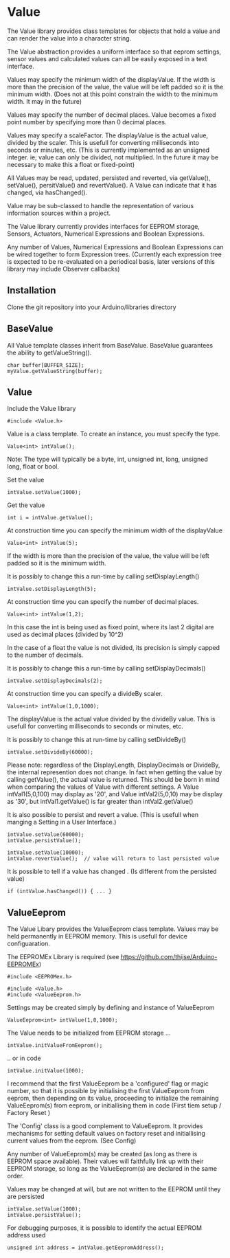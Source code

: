 # Value

The Value library provides class templates for objects that hold a value and can render the value into a character string.

The Value abstraction provides a uniform interface so that eeprom settings, sensor values and calculated values can all be easily exposed in a text interface.

Values may specify the minimum width of the displayValue. If the width is more than the precision of the value, the value will be left padded so it is the minimum width.
(Does not at this point constrain the width to the minimum width. It may in the future)

Values may specify the number of decimal places. Value<int> becomes a fixed point number by specifying more than 0 decimal places.

Values may specify a scaleFactor. The displayValue is the actual value, divided by the scaler. This is usefull for converting milliseconds into seconds or minutes, etc.
(This is currently implemented as an unsigned integer. ie; value can only be divided, not multiplied. In the future it may be necessary to make this a float or fixed-point)

All Values may be read, updated, persisted and reverted, via getValue(), setValue(), persitValue() and revertValue(). A Value can indicate that it has changed, via hasChanged().

Value may be sub-classed to handle the representation of various information sources within a project. 

The Value library currently provides interfaces for EEPROM storage, Sensors, Actuators, Numerical Expressions and Boolean Expressions.

Any number of Values, Numerical Expressions and Boolean Expressions can be wired together to form Expression trees.
(Currently each expression tree is expected to be re-evaluated on a periodical basis, later versions of this library may include Observer callbacks)


## Installation

Clone the git repository into your Arduino/libraries directory


## BaseValue

All Value template classes inherit from BaseValue. BaseValue guarantees the ability to getValueString().

```
char buffer[BUFFER_SIZE];
myValue.getValueString(buffer);
```


## Value<T>

Include the Value library
```
#include <Value.h>
```

Value is a class template. To create an instance, you must specify the type.
```
Value<int> intValue();
```
Note: The type will typically be a byte, int, unsigned int, long, unsigned long, float or bool.


Set the value
```
intValue.setValue(1000);
```

Get the value
```
int i = intValue.getValue();
```

At construction time you can specify the minimum width of the displayValue
```
Value<int> intValue(5);
```
If the width is more than the precision of the value, the value will be left padded so it is the minimum width.

It is possibly to change this a run-time by calling setDisplayLength()
```
intValue.setDisplayLength(5);
```

At construction time you can specify the number of decimal places.
```
Value<int> intValue(1,2);
```
In this case the int is being used as fixed point, where its last 2 digital are used as decimal places  (divided by 10^2)

In the case of a float the value is not divided, its precision is simply capped to the number of decimals.

It is possibly to change this a run-time by calling setDisplayDecimals()
```
intValue.setDisplayDecimals(2);
```

At construction time you can specify a divideBy scaler.
```
Value<int> intValue(1,0,1000);
```
The displayValue is the actual value divided by the divideBy value. This is usefull for converting milliseconds to seconds or minutes, etc.

It is possibly to change this at run-time by calling setDivideBy()
```
intValue.setDivideBy(60000);
```

Please note: regardless of the DisplayLength, DisplayDecimals or DivideBy, the internal represention does not change. In fact when getting the value by calling getValue(), the actual value is returned. 
This should be born in mind when comparing the values of Value<int> with different settings. A Value<int> intVal1(5,0,100) may display as '20', and  Value<int> intVal2(5,0,10) may be display as '30', 
but intVal1.getValue() is far greater than intVal2.getValue()


It is also possible to persist and revert a value. (This is usefull when manging a Setting in a User Interface.)
```
intValue.setValue(60000);
intValue.persistValue();
```

```
intValue.setValue(10000);
intValue.revertValue();  // value will return to last persisted value
```

It is possible to tell if a value has changed . (Is different from the persisted value)
```
if (intValue.hasChanged()) { ... }
```


## ValueEeprom<T>

The Value Libary provides the ValueEeprom class template. Values may be held permanently in EEPROM memory. This is usefull for device configuaration.

The EEPROMEx Library is required (see https://github.com/thijse/Arduino-EEPROMEx)

```
#include <EEPROMex.h>

#include <Value.h>
#include <ValueEeprom.h>
```

Settings may be created simply by defining and instance of ValueEeprom<T>
```
ValueEeprom<int> intValue(1,0,1000);
```

The Value needs to be initialized from EEPROM storage ...
```
intValue.initValueFromEeprom();
```

.. or in code
```
intValue.initValue(1000);
```

I recommend that the first ValueEeprom be a 'configured' flag or magic number, so that it is possible by initialising the first ValueEeprom from eeprom, 
then depending on its value, proceeding to initialize the remaining ValueEeprom(s) from eeprom, or initiallising them in code (First tiem setup / Factory Reset )

The 'Config' class is a good complement to ValueEeprom. It provides mechanisms for setting default values on factory reset and initiallising current values from the eeprom.
(See Config)


Any number of ValueEeprom(s) may be created (as long as there is EEPROM space available). 
Their values will faithfully link up with their EEPROM storage, so long as the ValueEeprom(s) are declared in the same order.


Values may be changed at will, but are not written to the EEPROM until they are persisted
```
intValue.setValue(1000);
intValue.persistValue();
```

For debugging purposes, it is possible to identify the actual EEPROM address used
```
unsigned int address = intValue.getEepromAddress();
```


